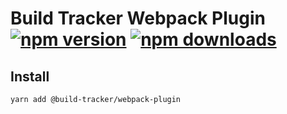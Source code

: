 # Build Tracker Webpack Plugin [![npm version](https://img.shields.io/npm/v/@build-tracker/webpack-plugin.svg?style=flat-square)](https://www.npmjs.com/package/@build-tracker/webpack-plugin) [![npm downloads](https://img.shields.io/npm/dm/@build-tracker/webpack-plugin.svg?style=flat-square)](https://www.npmjs.com/package/@build-tracker/webpack-plugin)

## Install

```
yarn add @build-tracker/webpack-plugin
```
